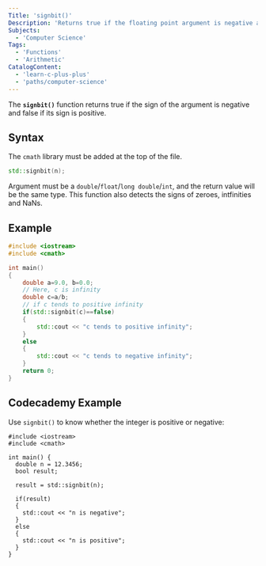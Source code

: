 ```yaml
---
Title: 'signbit()'
Description: 'Returns true if the floating point argument is negative and false if floating point argument is positive.'
Subjects:
  - 'Computer Science'
Tags:
  - 'Functions'
  - 'Arithmetic'
CatalogContent:
  - 'learn-c-plus-plus'
  - 'paths/computer-science'
---
```


The **`signbit()`** function returns true if the sign of the argument is negative and false if its sign is positive.

## Syntax

The `cmath` library must be added at the top of the file.

```cpp
std::signbit(n);
```

Argument must be a `double`/`float`/`long double`/`int`, and the return value will be the same type.
This function also detects the signs of zeroes, intfinities and NaNs.

## Example

```cpp
#include <iostream>
#include <cmath>

int main()
{
    double a=9.0, b=0.0;
    // Here, c is infinity
    double c=a/b;
    // if c tends to positive infinity
    if(std::signbit(c)==false)
    {
        std::cout << "c tends to positive infinity";
    }
    else
    {
        std::cout << "c tends to negative infinity";
    }
    return 0;
}
```

## Codecademy Example

Use `signbit()` to know whether the integer is positive or negative:

```codebyte/cpp
#include <iostream>
#include <cmath>

int main() {
  double n = 12.3456;
  bool result;

  result = std::signbit(n);

  if(result)
  {
    std::cout << "n is negative";
  }
  else
  {
    std::cout << "n is positive";
  }
}
```
